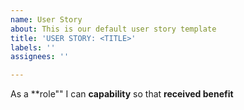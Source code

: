 ```yaml
---
name: User Story
about: This is our default user story template
title: 'USER STORY: <TITLE>'
labels: ''
assignees: ''

---
```


As a **role"" I can **capability** so that **received benefit**
